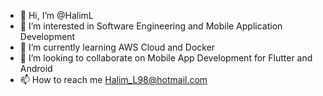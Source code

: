 - 👋 Hi, I’m @HalimL
- 👀 I’m interested in Software Engineering and Mobile Application Development
- 🌱 I’m currently learning AWS Cloud and Docker
- 💞️ I’m looking to collaborate on Mobile App Development for Flutter and Android
- 📫 How to reach me Halim_L98@hotmail.com

<!---
HalimL/HalimL is a ✨ special ✨ repository because its `README.md` (this file) appears on your GitHub profile.
You can click the Preview link to take a look at your changes.
--->
